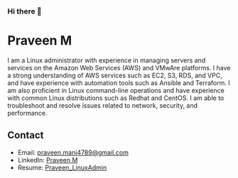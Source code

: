 ### Hi there 👋

# Praveen M

I am a Linux administrator with experience in managing servers and services on the Amazon Web Services (AWS) and VMwAre platforms. I have a strong understanding of AWS services such as EC2, S3, RDS, and VPC, and have experience with automation tools such as Ansible and Terraform. I am also proficient in Linux command-line operations and have experience with common Linux distributions such as Redhat and CentOS. I am able to troubleshoot and resolve issues related to network, security, and performance.

## Contact
- Email: praveen.mani4789@gmail.com
- LinkedIn: [Praveen M](https://www.linkedin.com/in/praveenmani4789/)
- Resume: [Praveen_LinuxAdmin](https://docs.google.com/document/d/1VU75pfIAY6piEhiHRcmubF4Ac9gQyx3V/edit?usp=drive_link&ouid=110208433314328760853&rtpof=true&sd=true)
